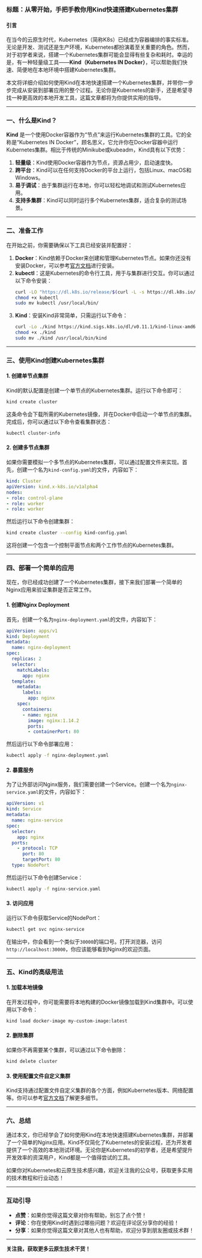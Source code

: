 ### 标题：**从零开始，手把手教你用Kind快速搭建Kubernetes集群**

#### 引言
在当今的云原生时代，Kubernetes（简称K8s）已经成为容器编排的事实标准。无论是开发、测试还是生产环境，Kubernetes都扮演着至关重要的角色。然而，对于初学者来说，搭建一个Kubernetes集群可能会显得有些复杂和耗时。幸运的是，有一种轻量级工具——**Kind（Kubernetes IN Docker）**，可以帮助我们快速、简便地在本地环境中搭建Kubernetes集群。

本文将详细介绍如何使用Kind在本地快速搭建一个Kubernetes集群，并带你一步步完成从安装到部署应用的整个过程。无论你是Kubernetes的新手，还是希望寻找一种更高效的本地开发工具，这篇文章都将为你提供实用的指导。

---

### 一、什么是Kind？

**Kind** 是一个使用Docker容器作为“节点”来运行Kubernetes集群的工具。它的全称是“Kubernetes IN Docker”，顾名思义，它允许你在Docker容器中运行Kubernetes集群。相比于传统的Minikube或kubeadm，Kind具有以下优势：

1. **轻量级**：Kind使用Docker容器作为节点，资源占用少，启动速度快。
2. **跨平台**：Kind可以在任何支持Docker的平台上运行，包括Linux、macOS和Windows。
3. **易于调试**：由于集群运行在本地，你可以轻松地调试和测试Kubernetes应用。
4. **支持多集群**：Kind可以同时运行多个Kubernetes集群，适合复杂的测试场景。

---

### 二、准备工作

在开始之前，你需要确保以下工具已经安装并配置好：

1. **Docker**：Kind依赖于Docker来创建和管理Kubernetes节点。如果你还没有安装Docker，可以参考[官方文档](https://docs.docker.com/get-docker/)进行安装。
2. **kubectl**：这是Kubernetes的命令行工具，用于与集群进行交互。你可以通过以下命令安装：
   ```bash
   curl -LO "https://dl.k8s.io/release/$(curl -L -s https://dl.k8s.io/release/stable.txt)/bin/linux/amd64/kubectl"
   chmod +x kubectl
   sudo mv kubectl /usr/local/bin/
   ```
3. **Kind**：安装Kind非常简单，只需运行以下命令：
   ```bash
   curl -Lo ./kind https://kind.sigs.k8s.io/dl/v0.11.1/kind-linux-amd64
   chmod +x ./kind
   sudo mv ./kind /usr/local/bin/kind
   ```

---

### 三、使用Kind创建Kubernetes集群

#### 1. 创建单节点集群
Kind的默认配置是创建一个单节点的Kubernetes集群。运行以下命令即可：
```bash
kind create cluster
```
这条命令会下载所需的Kubernetes镜像，并在Docker中启动一个单节点的集群。完成后，你可以通过以下命令查看集群状态：
```bash
kubectl cluster-info
```

#### 2. 创建多节点集群
如果你需要模拟一个多节点的Kubernetes集群，可以通过配置文件来实现。首先，创建一个名为`kind-config.yaml`的文件，内容如下：
```yaml
kind: Cluster
apiVersion: kind.x-k8s.io/v1alpha4
nodes:
- role: control-plane
- role: worker
- role: worker
```
然后运行以下命令创建集群：
```bash
kind create cluster --config kind-config.yaml
```
这将创建一个包含一个控制平面节点和两个工作节点的Kubernetes集群。

---

### 四、部署一个简单的应用

现在，你已经成功创建了一个Kubernetes集群，接下来我们部署一个简单的Nginx应用来验证集群是否正常工作。

#### 1. 创建Nginx Deployment
首先，创建一个名为`nginx-deployment.yaml`的文件，内容如下：
```yaml
apiVersion: apps/v1
kind: Deployment
metadata:
  name: nginx-deployment
spec:
  replicas: 2
  selector:
    matchLabels:
      app: nginx
  template:
    metadata:
      labels:
        app: nginx
    spec:
      containers:
      - name: nginx
        image: nginx:1.14.2
        ports:
        - containerPort: 80
```
然后运行以下命令部署应用：
```bash
kubectl apply -f nginx-deployment.yaml
```

#### 2. 暴露服务
为了让外部访问Nginx服务，我们需要创建一个Service。创建一个名为`nginx-service.yaml`的文件，内容如下：
```yaml
apiVersion: v1
kind: Service
metadata:
  name: nginx-service
spec:
  selector:
    app: nginx
  ports:
    - protocol: TCP
      port: 80
      targetPort: 80
  type: NodePort
```
然后运行以下命令创建Service：
```bash
kubectl apply -f nginx-service.yaml
```

#### 3. 访问应用
运行以下命令获取Service的NodePort：
```bash
kubectl get svc nginx-service
```
在输出中，你会看到一个类似于`30000`的端口号。打开浏览器，访问`http://localhost:30000`，你应该能够看到Nginx的欢迎页面。

---

### 五、Kind的高级用法

#### 1. 加载本地镜像
在开发过程中，你可能需要将本地构建的Docker镜像加载到Kind集群中。可以使用以下命令：
```bash
kind load docker-image my-custom-image:latest
```

#### 2. 删除集群
如果你不再需要某个集群，可以通过以下命令删除：
```bash
kind delete cluster
```

#### 3. 使用配置文件自定义集群
Kind支持通过配置文件自定义集群的各个方面，例如Kubernetes版本、网络配置等。你可以参考[官方文档](https://kind.sigs.k8s.io/docs/user/configuration/)了解更多细节。

---

### 六、总结

通过本文，你已经学会了如何使用Kind在本地快速搭建Kubernetes集群，并部署了一个简单的Nginx应用。Kind不仅简化了Kubernetes的安装过程，还为开发者提供了一个高效的本地测试环境。无论你是Kubernetes的初学者，还是希望提升开发效率的资深用户，Kind都是一个值得尝试的工具。

如果你对Kubernetes和云原生技术感兴趣，欢迎关注我的公众号，获取更多实用的技术教程和行业动态！

---

### 互动引导
- **点赞**：如果你觉得这篇文章对你有帮助，别忘了点个赞！
- **评论**：你在使用Kind时遇到过哪些问题？欢迎在评论区分享你的经验！
- **分享**：如果你觉得这篇文章对其他人也有帮助，欢迎分享到朋友圈或技术群！

---

**关注我，获取更多云原生技术干货！**